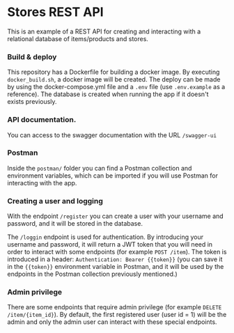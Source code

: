 # Stores REST API
This is an example of a REST API for creating and interacting with a relational 
database of items/products and stores.

### Build & deploy

This repository has a Dockerfile for building a docker image. By executing ```docker_build.sh```, a docker image will be created.
The deploy can be made by using the docker-compose.yml file and a `.env` file (use `.env.example` as a reference). The database is created when
running the app if it doesn't exists previously.

### API documentation.
You can access to the swagger documentation with the URL `/swagger-ui`

### Postman
Inside the `postman/` folder you can find a Postman collection and environment variables,
which can be imported if you will use Postman for interacting with the app.

### Creating a user and logging
With the endpoint `/register` you can create a user with your username and password, and it will be stored in the database.

The `/loggin` endpoint is used for authentication. By introducing your username and password, it will return a JWT token that you will need
in order to interact with some endpoints (for example `POST /item`). 
The token is introduced in a header: `Authentication: Bearer {{token}}` 
(you can save it in the `{{token}}` environment variable in Postman, 
and it will be used by the endpoints in the Postman collection previously mentioned.)

### Admin privilege
There are some endpoints that require admin privilege (for example `DELETE /item/{item_id}`). 
By default, the first registered user (user id = 1) will be the admin and only the admin user can interact with these special endpoints.